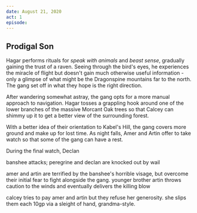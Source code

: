 ```yaml
---
date: August 21, 2020
act: 1
episode: 
---
```

##  Prodigal Son

Hagar performs rituals for *speak with animals* and *beast sense*, gradually gaining the trust of a raven. Seeing through the bird's eyes, he experiences the miracle of flight but doesn't gain much otherwise useful information - only a glimpse of what might be the Dragonspine mountains far to the north. The gang set off in what they hope is the right direction.

After wandering somewhat astray, the gang opts for a more manual approach to navigation. Hagar tosses a grappling hook around one of the lower branches of the massive Morcant Oak trees so that Calcey can shimmy up it to get a better view of the surrounding forest.

With a better idea of their orientation to Kabel's Hill, the gang covers more ground and make up for lost time. As night falls, Amer and Artin offer to take watch so that some of the gang can have a rest.

During the final watch, Declan

banshee attacks; peregrine and declan are knocked out by wail

amer and artin are terrified by the banshee's horrible visage, but overcome their initial fear to fight alongside the gang. younger brother artin throws caution to the winds and eventually delivers the killing blow

calcey tries to pay amer and artin but they refuse her generosity. she slips them each 10gp via a sleight of hand, grandma-style.
